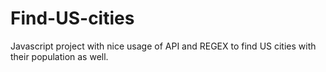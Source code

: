 # Find-US-cities
Javascript project with nice usage of API and REGEX to find US cities with their population as well.
